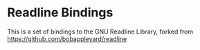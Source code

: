 Readline Bindings
=================

This is a set of bindings to the GNU Readline Library, forked from https://github.com/bobappleyard/readline